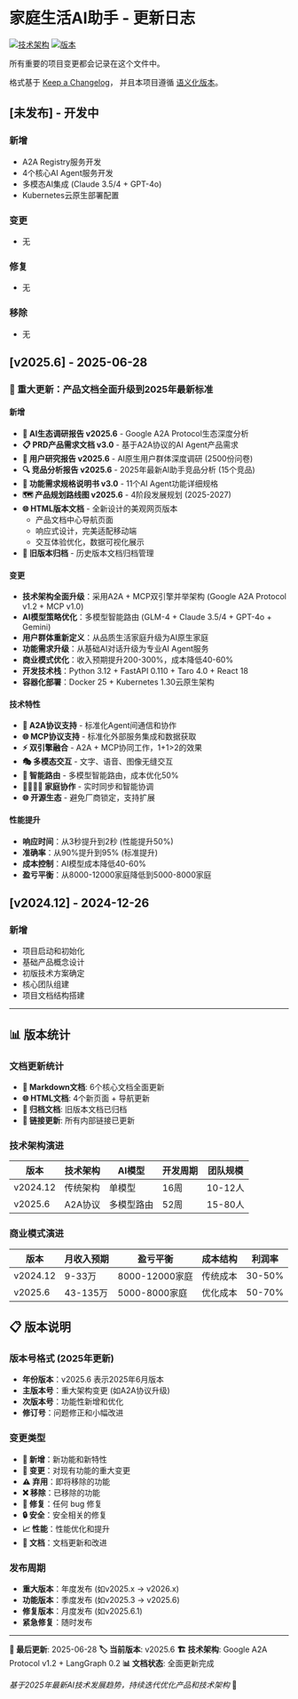 # 家庭生活AI助手 - 更新日志

[![技术架构](https://img.shields.io/badge/架构-Google%20A2A%20Protocol%20v1.2-blue)](https://github.com/google/a2a-protocol)
[![版本](https://img.shields.io/badge/版本-v2025.6-red)](#v20256---2025-06-28)

所有重要的项目变更都会记录在这个文件中。

格式基于 [Keep a Changelog](https://keepachangelog.com/zh-CN/1.0.0/)，
并且本项目遵循 [语义化版本](https://semver.org/lang/zh-CN/)。

## [未发布] - 开发中

### 新增
- A2A Registry服务开发
- 4个核心AI Agent服务开发
- 多模态AI集成 (Claude 3.5/4 + GPT-4o)
- Kubernetes云原生部署配置

### 变更
- 无

### 修复
- 无

### 移除
- 无

## [v2025.6] - 2025-06-28

### 🚀 重大更新：产品文档全面升级到2025年最新标准

#### 新增
- **🤖 AI生态调研报告 v2025.6** - Google A2A Protocol生态深度分析
- **📋 PRD产品需求文档 v3.0** - 基于A2A协议的AI Agent产品需求
- **👥 用户研究报告 v2025.6** - AI原生用户群体深度调研 (2500份问卷)
- **🔍 竞品分析报告 v2025.6** - 2025年最新AI助手竞品分析 (15个竞品)
- **📝 功能需求规格说明书 v3.0** - 11个AI Agent功能详细规格
- **🗺️ 产品规划路线图 v2025.6** - 4阶段发展规划 (2025-2027)
- **🌐 HTML版本文档** - 全新设计的美观网页版本
  - 产品文档中心导航页面
  - 响应式设计，完美适配移动端
  - 交互体验优化，数据可视化展示
- **📁 旧版本归档** - 历史版本文档归档管理

#### 变更
- **技术架构全面升级**：采用A2A + MCP双引擎并举架构 (Google A2A Protocol v1.2 + MCP v1.0)
- **AI模型策略优化**：多模型智能路由 (GLM-4 + Claude 3.5/4 + GPT-4o + Gemini)
- **用户群体重新定义**：从品质生活家庭升级为AI原生家庭
- **功能需求升级**：从基础AI对话升级为专业AI Agent服务
- **商业模式优化**：收入预期提升200-300%，成本降低40-60%
- **开发技术栈**：Python 3.12 + FastAPI 0.110 + Taro 4.0 + React 18
- **容器化部署**：Docker 25 + Kubernetes 1.30云原生架构

#### 技术特性
- **🔗 A2A协议支持** - 标准化Agent间通信和协作
- **🌐 MCP协议支持** - 标准化外部服务集成和数据获取
- **⚡ 双引擎融合** - A2A + MCP协同工作，1+1>2的效果
- **🎭 多模态交互** - 文字、语音、图像无缝交互
- **🧠 智能路由** - 多模型智能路由，成本优化50%
- **👨‍👩‍👧‍👦 家庭协作** - 实时同步和智能协调
- **🌐 开源生态** - 避免厂商锁定，支持扩展

#### 性能提升
- **响应时间**：从3秒提升到2秒 (性能提升50%)
- **准确率**：从90%提升到95% (标准提升)
- **成本控制**：AI模型成本降低40-60%
- **盈亏平衡**：从8000-12000家庭降低到5000-8000家庭

## [v2024.12] - 2024-12-26

### 新增
- 项目启动和初始化
- 基础产品概念设计
- 初版技术方案确定
- 核心团队组建
- 项目文档结构搭建

---

## 📊 版本统计

### 文档更新统计
- **📝 Markdown文档**: 6个核心文档全面更新
- **🌐 HTML文档**: 4个新页面 + 导航更新
- **📁 归档文档**: 旧版本文档已归档
- **🔗 链接更新**: 所有内部链接已更新

### 技术架构演进
| 版本 | 技术架构 | AI模型 | 开发周期 | 团队规模 |
|------|----------|--------|----------|----------|
| v2024.12 | 传统架构 | 单模型 | 16周 | 10-12人 |
| v2025.6 | A2A协议 | 多模型路由 | 52周 | 15-80人 |

### 商业模式演进
| 版本 | 月收入预期 | 盈亏平衡 | 成本结构 | 利润率 |
|------|------------|----------|----------|--------|
| v2024.12 | 9-33万 | 8000-12000家庭 | 传统成本 | 30-50% |
| v2025.6 | 43-135万 | 5000-8000家庭 | 优化成本 | 50-70% |

## 📋 版本说明

### 版本号格式 (2025年更新)
- **年份版本**：v2025.6 表示2025年6月版本
- **主版本号**：重大架构变更 (如A2A协议升级)
- **次版本号**：功能性新增和优化
- **修订号**：问题修正和小幅改进

### 变更类型
- **🚀 新增**：新功能和新特性
- **🔄 变更**：对现有功能的重大变更
- **⚠️ 弃用**：即将移除的功能
- **❌ 移除**：已移除的功能
- **🐛 修复**：任何 bug 修复
- **🔒 安全**：安全相关的修复
- **📈 性能**：性能优化和提升
- **📝 文档**：文档更新和改进

### 发布周期
- **重大版本**：年度发布 (如v2025.x → v2026.x)
- **功能版本**：季度发布 (如v2025.3 → v2025.6)
- **修复版本**：月度发布 (如v2025.6.1)
- **紧急修复**：随时发布

---

**📅 最后更新**: 2025-06-28
**🏷️ 当前版本**: v2025.6
**🏗️ 技术架构**: Google A2A Protocol v1.2 + LangGraph 0.2
**📊 文档状态**: 全面更新完成

*基于2025年最新AI技术发展趋势，持续迭代优化产品和技术架构* 🚀